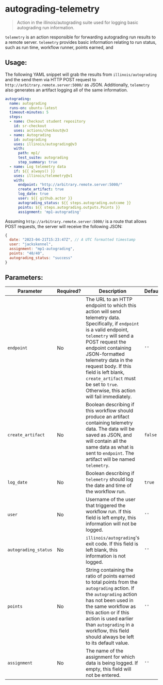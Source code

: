 # autograding-telemetry

> Action in the illinois/autograding suite used for logging basic autograding run information.

`telemetry` is an action responsible for forwarding autograding run results to a remote server. `telemetry` provides basic information relating to run status, such as run time, workflow runner, points earned, and 

## Usage:

The following YAML snippet will grab the results from `illinois/autograding` and the send them via HTTP POST request to `http://arbitrary.remote.server:5000/` as JSON. Additionally, `telemetry` also generates an artifact logging all of the same information.

```yaml
autograding:
  name: autograding
  runs-on: ubuntu-latest
  timeout-minutes: 5
  steps:
  - name: Checkout student repository
    id: sr-checkout
    uses: actions/checkout@v3
  - name: Autograding
    id: autograding
    uses: illinois/autograding@v3
    with:
      path: mp1/
      test_suite: autograding
      step_summary: true
  - name: Log telemetry data
    if: ${{ always() }}
    uses: illinois/telemetry@v1
    with:
      endpoint: "http://arbitrary.remote.server:5000/"
      create_artifact: true
      log_date: true
      user: ${{ github.actor }}
      autograding_status: ${{ steps.autograding.outcome }}
      points: ${{ steps.autograding.outputs.Points }}
      assignment: 'mp1-autograding'
```

Assuming `http://arbitrary.remote.server:5000/` is a route that allows POST requests, the server will receive the following JSON:
```js
{
  date: "2023-04-21T15:23:47Z", // A UTC formatted timestamp
  user: "jackskennel",
  assignment: "mp1-autograding",
  points: "40/40",
  autograding_status: "success"
}
```

## Parameters:

|Parameter|Required?|Description|Default|
|--------------------|--------|-----------|-------|
|`endpoint`|No|The URL to an HTTP endpoint to which this action will send telemetry data. Specifically, if `endpoint` is a valid endpoint, `telemetry` will send a POST request the endpoint containing JSON-formatted telemetry data in the request body. If this field is left blank, `create_artifact` must be set to `true`. Otherwise, this action will fail immediately.|`''`|
|`create_artifact`|No|Boolean describing if this workflow should produce an artifact containing telemetry data. The data will be saved as JSON, and will contain all the same data as what is sent to `endpoint`. The artifact will be named `telemetry`.|`false`|
|`log_date`|No|Boolean describing if `telemetry` should log the date and time of the workflow run.|`true`|
|`user`|No|Username of the user that triggered the workflow run. If this field is left empty, this information will not be logged.|`''`|
|`autograding_status`|No|`illinois/autograding`'s exit code. If this field is left blank, this information is not logged.|`''`|
|`points`|No|String containing the ratio of points earned to total points from the `autograding` action. If the `autograding` action has not been used in the same workflow as this action or if this action is used earlier than `autograding` in a workflow, this field should always be left to its default value.|`''`|
|`assignment`|No|The name of the assignment for which data is being logged. If empty, this field will not be entered.|`''`|
